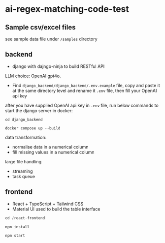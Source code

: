 # ai-regex-matching-code-test


## Sample csv/excel files
see sample data file under `/samples` directory


## backend
+ django with dajngo-ninja to build RESTful API

LLM choice: OpenAI gpt4o. 
+ Find `django_backend/django_backend/.env.example` file, copy and paste it at the same directory level and rename it `.env` file, then fill your OpenAI api key

after you have supplied OpenAI api key in `.env` file, run below commands to start the django server in docker:
```shell
cd django_backend

docker compose up --build
```

data transformation: 
+ normalise data in a numerical column
+ fill missing values in a numerical column

large file handling
+ streaming
+ task queue


## frontend
+ React + TypeScript + Tailwind CSS
+ Material UI used to build the table interface


```javascript
cd /react-frontend

npm install

npm start
```
